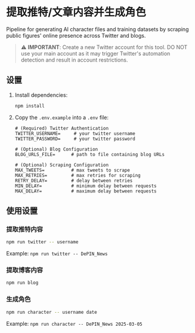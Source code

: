 # 提取推特/文章内容并生成角色

Pipeline for generating AI character files and training datasets by scraping public figures' online presence across Twitter and blogs.

> ⚠️ **IMPORTANT**: Create a new Twitter account for this tool. DO NOT use your main account as it may trigger Twitter's automation detection and result in account restrictions.

## 设置

1. Install dependencies:
   ```bash
   npm install
   ```

2. Copy the `.env.example` into a `.env` file:
   ```properties
   # (Required) Twitter Authentication
   TWITTER_USERNAME=     # your twitter username
   TWITTER_PASSWORD=     # your twitter password

   # (Optional) Blog Configuration
   BLOG_URLS_FILE=      # path to file containing blog URLs

   # (Optional) Scraping Configuration
   MAX_TWEETS=          # max tweets to scrape
   MAX_RETRIES=         # max retries for scraping
   RETRY_DELAY=         # delay between retries
   MIN_DELAY=           # minimum delay between requests
   MAX_DELAY=           # maximum delay between requests
   ```

## 使用设置

### 提取推特内容
```bash
npm run twitter -- username 
```
Example: `npm run twitter -- DePIN_News`

### 提取博客内容
```bash
npm run blog
```

### 生成角色
```bash
npm run character -- username date
```
Example: `npm run character -- DePIN_News 2025-03-05`
